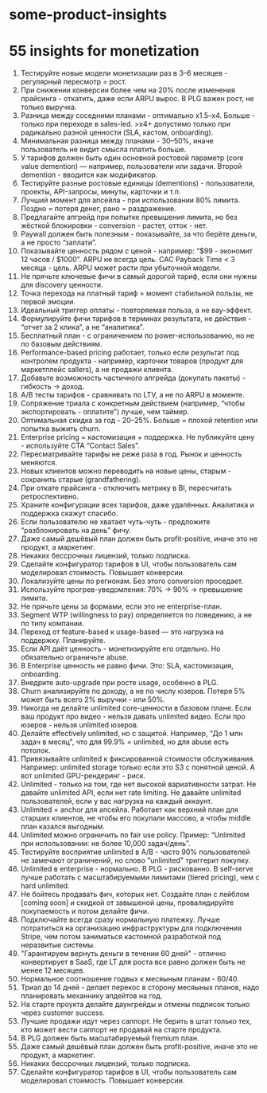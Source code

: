 # some-product-insights
# 55 insights for monetization
1. Тестируйте новые модели монетизации раз в 3–6 месяцев - регулярный пересмотр = рост.
2. При снижении конверсии более чем на 20% после изменения прайсинга - откатить, даже если ARPU вырос. В PLG важен рост, не только выручка.
3. Разница между соседними планами - оптимально x1.5–x4. Больше - только при переходе в sales-led. >x4+ допустимо только при радикально разной ценности (SLA, кастом, onboarding).
4. Минимальная разница между планами - 30–50%, иначе пользователь не видит смысла платить больше.
5. У тарифов должен быть один основной ростовой параметр (core value demention) — например, пользователи или задачи. Второй demention - вводится как модификатор. 
6. Тестируйте разные ростовые единицы (dementions) - пользователи, проекты, API-запросы, минуты, карточки и т.п.
7. Лучший момент для апсейла - при использовании 80% лимита. Поздно = потеря денег, рано = раздражение.
8. Предлагайте апгрейд при попытке превышения лимита, но без жёсткой блокировки - conversion - растет, отток - нет.
9. Paywall должен быть полезным - показывайте, за что берёте деньги, а не просто “заплати”.
11. Показывайте ценность рядом с ценой - например: “$99 - экономит 12 часов / $1000”.
ARPU не всегда цель. CAC Payback Time < 3 месяца - цель. ARPU может расти при убыточной модели.
12. Не прячьте ключевые фичи в самый дорогой тариф, если они нужны для discovery ценности.
13. Точка перехода на платный тариф = момент стабильной пользы, не первой эмоции.
14. Идеальный триггер оплаты - повторяемая польза, а не вау-эффект.
15. Формулируйте фичи тарифов в терминах результата, не действия - “отчет за 2 клика”, а не “аналитика”.
16. Бесплатный план - с ограничением по power-использованию, но не по базовым действиям.
17. Performance-based pricing работает, только если результат под контролем продукта - например, карточки товаров (продукт для маркетплейс sallers), а не продажи клиента.
18. Добавьте возможность частичного апгрейда (докупать пакеты) - гибкость -> доход.
19. A/B тесты тарифов - сравнивать по LTV, а не по ARPU в моменте.
20. Сопряжение триала с конкретным действием (например, “чтобы экспортировать - оплатите”) лучше, чем таймер.
21. Оптимальная скидка за год - 20–25%. Больше = плохой retention или попытка выжить churn.
22. Enterprise pricing = кастомизация + поддержка. Не публикуйте цену - используйте CTA “Contact Sales”.
23. Пересматривайте тарифы не реже раза в год. Рынок и ценность меняются.
24. Новых клиентов можно переводить на новые цены, старым - сохранить старые (grandfathering).
25. При откате прайсинга - отключить метрику в BI, пересчитать ретроспективно.
26. Храните конфигурации всех тарифов, даже удалённых. Аналитика и поддержка скажут спасибо.
27. Если пользователю не хватает чуть-чуть - предложите “разблокировать на день” фичу.
28. Даже самый дешёвый план должен быть profit-positive, иначе это не продукт, а маркетинг.
29. Никаких бессрочных лицензий, только подписка. 
30. Сделайте конфигуратор тарифов в UI, чтобы пользователь сам моделировал стоимость. Повышает конверсии.
31. Локализуйте цены по регионам. Без этого conversion проседает.
32. Используйте прогрев-уведомления: 70% -> 90% -> превышение лимита.
33. Не прячьте цены за формами, если это не enterprise-план.
34. Segment WTP (willingness to pay) определяется по поведению, а не по типу компании.
35. Переход от feature-based к usage-based — это нагрузка на поддержку. Планируйте.
36. Если API даёт ценность - монетизируйте его отдельно. Но обязательно ограничьте abuse.
37. В Enterprise ценность не равно фичи. Это: SLA, кастомизация, onboarding.
38. Внедрите auto-upgrade при росте usage, особенно в PLG.
39. Churn анализируйте по доходу, а не по числу юзеров. Потеря 5% может быть всего 2% выручки - или 50%.
40. Никогда не делайте unlimited core-ценности в базовом плане. Если ваш продукт про видео - нельзя давать unlimited видео. Если про юзеров - нельзя unlimited юзеров.
41. Делайте effectively unlimited, но с защитой. Например, "До 1 млн задач в месяц", что для 99.9% = unlimited, но для abuse есть потолок.
42. Привязывайте unlimited к фиксированной стоимости обслуживания. Например: unlimited storage только если это S3 с понятной ценой. А вот unlimited GPU-рендеринг - риск.
43. Unlimited - только на том, где нет высокой вариативности затрат. Не давайте unlimited API, если нет rate limiting. Не давайте unlimited пользователей, если у вас нагрузка на каждый аккаунт.
44. Unlimited = anchor для апсейла. Работает как верхний план для старших клиентов, не чтобы его покупали массово, а чтобы middle план казался выгодным.
45. Unlimited можно ограничить по fair use policy. Пример: “Unlimited при использовании: не более 10,000 задач/день”.
46. Тестируйте восприятие unlimited в A/B - часто 90% пользователей не замечают ограничений, но слово "unlimited" триггерит покупку.
47. Unlimited в enterprise - нормально. В PLG - рискованно. В self-serve лучше работать с масштабируемыми лимитами (tiered pricing), чем с hard unlimited.
48. Не бойтесь продавать фич, которых нет. Создайте план с лейблом [coming soon] и скидкой от завышеной цены, провалидируйте покупаемость и потом делайте фичи.
49. Подключайте всегда сразу нормальную платежку. Лучше потратиться на организацию инфраструктуры для подключения Stripe, чем потом заниматься кастомной разработкой под неразвитые системы.
50. "Гарантируем вернуть деньги в течении 60 дней" - отлично конвертирует в SaaS, где LT для роста все равно должен быть не менее 12 месяцев.
51. Нормальное соотношение годвых к месяыным планам - 60/40.
52. Триал до 14 дней - делает перекос в сторону месяыных планов, надо планировать механнику апдейтов на год.
53. На старте проукта делайте даунгрейды и отмены подписок только через customer success.
54. Лучшие продажи идут через саппорт. Не берить в штат только тех, кто может вести саппорт не продавай на старте продукта.
55. В PLG должен быть масштабируемый fremium план.
29. Даже самый дешёвый план должен быть profit-positive, иначе это не продукт, а маркетинг.
30. Никаких бессрочных лицензий, только подписка. 
31. Сделайте конфигуратор тарифов в UI, чтобы пользователь сам моделировал стоимость. Повышает конверсии.
